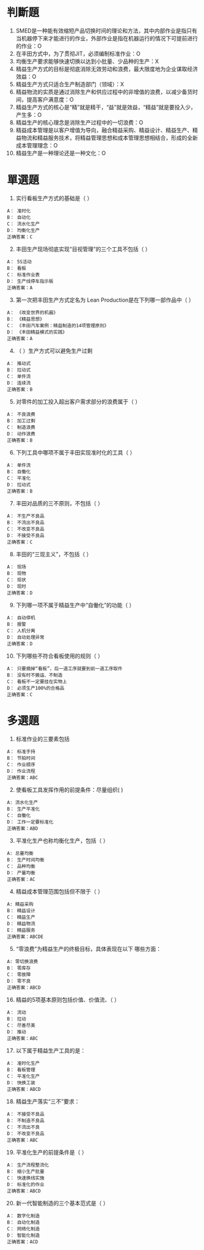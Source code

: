 # 判斷題
1. SMED是一种能有效缩短产品切换时间的理论和方法，其中内部作业是指只有当机器停下来才能进行的作业，外部作业是指在机器运行的情况下可提前进行的作业：O
2. 在丰田方式中，为了贯彻JIT，必须编制标准作业：O
3. 均衡生产要求能够快速切换以达到小批量、少品种的生产：X
4. 精益生产方式的目标是彻底消除无效劳动和浪费，最大限度地为企业谋取经济效益：O
5. 精益生产方式只适合生产制造部门（领域）：X
6. 精益物流的实质是通过消除生产和供应过程中的非增值的浪费，以减少备货时间，提高客户满意度：O
7. 精益生产方式的核心是“精”就是精干，“益”就是效益，“精益”就是要投入少，产生多：O
8. 精益生产的核心理念是消除生产过程中的一切浪费：O
9. 精益成本管理是以客户增值为导向，融合精益采购、精益设计、精益生产、精益物流和精益服务技术，将精益管理思想和成本管理思想相结合，形成的全新成本管理理念：O
10. 精益生产是一种理论还是一种文化：O

# 單選題
1. 实行看板生产方式的基础是（ ）
```
A： 准时化
B： 自动化
C： 流水化生产
D： 均衡化生产
正确答案：C
```

2. 丰田生产现场彻底实现“目视管理”的三个工具不包括（ ）
```
A： 5S活动
B： 看板
C： 标准作业表
D： 生产线停车指示板
正确答案：A
```

3. 第一次把丰田生产方式定名为 Lean Production是在下列哪一部作品中（ ）
```
A： 《改变世界的机器》
B： 《精益思想》
C： 《丰田汽车案例：精益制造的14项管理原则》
D： 《丰田精益模式的实践》
正确答案：A
```

4. （ ）生产方式可以避免生产过剩
```
A： 推动式
B： 拉动式
C： 单件流
D： 连续流
正确答案：B
```

5. 对零件的加工投入超出客户需求部分的浪费属于（ ）
```
A： 不良浪费
B： 加工过剩
C： 制造浪费
D： 动作浪费
正确答案：B
```

6. 下列工具中哪项不属于丰田实现准时化的工具（ ）
```
A： 单件流
B： 自働化
C： 平准化
D： 拉动式
正确答案：B
```

7. 丰田对品质的三不原则，不包括（ ）
```
A： 不生产不良品
B： 不流出不良品
C： 不改变不良品
D： 不接受不良品
正确答案：C
```

8. 丰田的“三现主义”，不包括（ ）
```
A： 现场
B： 现物
C： 现状
D： 现时
正确答案：D
```

9. 下列哪一项不属于精益生产中“自働化”的功能（ ）
```
A： 自动停机
B： 报警
C： 人机分离
D： 自动处理异常
正确答案：D
```

10. 下列哪些不符合看板使用的规则（ ）
```
A： 只要摘掉“看板”，后一道工序就要到前一道工序取件
B： 没有时不搬运、不制造
C： 看板不一定要挂在实物上
D： 必须生产100%的合格品
正确答案：C
```

# 多選題
1. 标准作业的三要素包括
```
A： 标准手持
B： 节拍时间
C： 作业顺序
D： 作业流程
正确答案：ABC
```

2. 使看板工具发挥作用的前提条件：尽量组织( )
```
A: 流水化生产
B： 生产平准化
C： 自働化
D： 工作一定要标准化
正确答案：ABD
```

3. 平准化生产也称均衡化生产，包括（ ）
```
A: 总量均衡
B： 生产时间均衡
C： 品种均衡
D： 产量均衡
正确答案：AC
```

4. 精益成本管理范围包括但不限于（ ）
```
A: 精益采购
B： 精益设计
C： 精益生产
D： 精益物流
E： 精益服务
正确答案：ABCDE
```

5. “零浪费”为精益生产的终极目标，具体表现在以下 哪些方面：
```
A: 零切换浪费
B： 零库存
C： 零故障
D： 零不良
正确答案：ABCD
```

16. 精益的5项基本原则包括价值、价值流、（ ）
```
A： 流动
B： 拉动
C： 尽善尽美
D： 推动
正确答案：ABC
```

17. 以下属于精益生产工具的是：
```
A： 准时化生产
B： 看板管理
C： 平准化生产
D： 快换工装
正确答案：ABCD
```

18. 精益生产落实“三不”要求：
```
A： 不接受不良品
B： 不制造不良品
C： 不流出不良
D： 不改变不良品
正确答案：ABC
```

19. 平准化生产的前提条件是（ ）
```
A： 生产流程整流化
B： 缩小生产批量
C： 快速换线实施
D： 标准化的作业
正确答案：ABCD
```

20. 新一代智能制造的三个基本范式是（ ）
```
A： 数字化制造
B： 自动化制造
C： 网络化制造
D： 智能化制造
正确答案：ACD
```